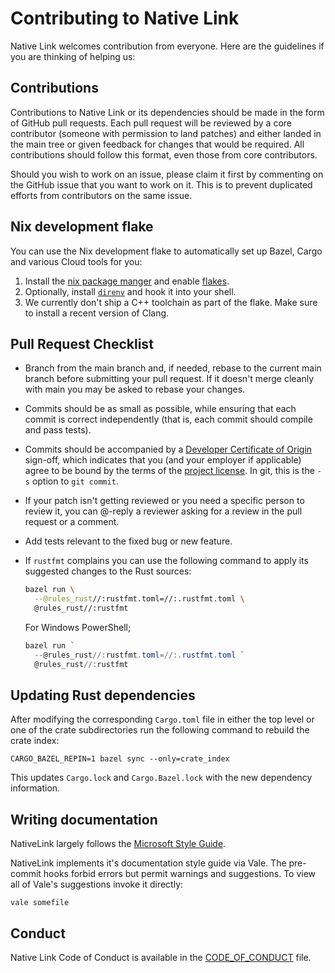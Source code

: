 # Contributing to Native Link

Native Link welcomes contribution from everyone. Here are the guidelines if you
are thinking of helping us:

## Contributions

Contributions to Native Link or its dependencies should be made in the form of
GitHub pull requests. Each pull request will be reviewed by a core contributor
(someone with permission to land patches) and either landed in the main tree or
given feedback for changes that would be required. All contributions should
follow this format, even those from core contributors.

Should you wish to work on an issue, please claim it first by commenting on
the GitHub issue that you want to work on it. This is to prevent duplicated
efforts from contributors on the same issue.

## Nix development flake

You can use the Nix development flake to automatically set up Bazel, Cargo and
various Cloud tools for you:

1. Install the [nix package manger](https://nixos.org/download.html) and enable
   [flakes](https://nixos.wiki/wiki/Flakes).
2. Optionally, install [`direnv`](https://direnv.net/docs/installation.html) and
   hook it into your shell.
3. We currently don't ship a C++ toolchain as part of the flake. Make sure to
   install a recent version of Clang.

## Pull Request Checklist

- Branch from the main branch and, if needed, rebase to the current main
  branch before submitting your pull request. If it doesn't merge cleanly with
  main you may be asked to rebase your changes.

- Commits should be as small as possible, while ensuring that each commit is
  correct independently (that is, each commit should compile and pass tests).

- Commits should be accompanied by a [Developer Certificate of Origin](http://developercertificate.org)
  sign-off, which indicates that you (and your employer if applicable) agree to
  be bound by the terms of the [project license](LICENSE). In git, this is the
  `-s` option to `git commit`.

- If your patch isn't getting reviewed or you need a specific person to review
  it, you can @-reply a reviewer asking for a review in the pull request or a
  comment.

- Add tests relevant to the fixed bug or new feature.

- If `rustfmt` complains you can use the following command to apply its
  suggested changes to the Rust sources:

  ```bash
  bazel run \
    --@rules_rust//:rustfmt.toml=//:.rustfmt.toml \
    @rules_rust//:rustfmt
  ```

  For Windows PowerShell;

  ```powershell
  bazel run `
    --@rules_rust//:rustfmt.toml=//:.rustfmt.toml `
    @rules_rust//:rustfmt
  ```

## Updating Rust dependencies

After modifying the corresponding `Cargo.toml` file in either the top level or
one of the crate subdirectories run the following command to rebuild the crate
index:

```
CARGO_BAZEL_REPIN=1 bazel sync --only=crate_index
```

This updates `Cargo.lock` and `Cargo.Bazel.lock` with the new dependency
information.

## Writing documentation

NativeLink largely follows the [Microsoft Style Guide](https://learn.microsoft.com/en-us/style-guide/welcome/).

NativeLink implements it's documentation style guide via Vale. The pre-commit
hooks forbid errors but permit warnings and suggestions. To view all of Vale's
suggestions invoke it directly:

```
vale somefile
```

## Conduct

Native Link Code of Conduct is available in the
[CODE_OF_CONDUCT](CODE_OF_CONDUCT.md) file.
